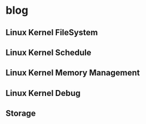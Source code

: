 # blog

## Linux Kernel FileSystem

## Linux Kernel Schedule

## Linux Kernel Memory Management

## Linux Kernel Debug

## Storage 
